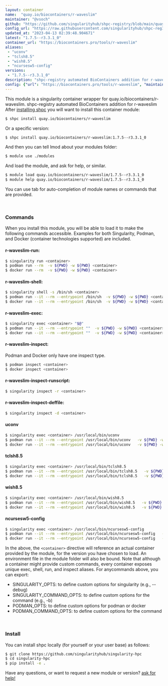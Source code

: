 ```yaml
---
layout: container
name:  "quay.io/biocontainers/r-waveslim"
maintainer: "@vsoch"
github: "https://github.com/singularityhub/shpc-registry/blob/main/quay.io/biocontainers/r-waveslim/container.yaml"
config_url: "https://raw.githubusercontent.com/singularityhub/shpc-registry/main/quay.io/biocontainers/r-waveslim/container.yaml"
updated_at: "2023-04-13 02:39:48.904671"
latest: "1.7.5--r3.3.1_0"
container_url: "https://biocontainers.pro/tools/r-waveslim"
aliases:
 - "uconv"
 - "tclsh8.5"
 - "wish8.5"
 - "ncursesw5-config"
versions:
 - "1.7.5--r3.3.1_0"
description: "shpc-registry automated BioContainers addition for r-waveslim"
config: {"url": "https://biocontainers.pro/tools/r-waveslim", "maintainer": "@vsoch", "description": "shpc-registry automated BioContainers addition for r-waveslim", "latest": {"1.7.5--r3.3.1_0": "sha256:c5ba4aa2115bebaef8b6f5fb10dfabfad2f3cafc2a7d538ca8372f1b6571a64c"}, "tags": {"1.7.5--r3.3.1_0": "sha256:c5ba4aa2115bebaef8b6f5fb10dfabfad2f3cafc2a7d538ca8372f1b6571a64c"}, "docker": "quay.io/biocontainers/r-waveslim", "aliases": {"uconv": "/usr/local/bin/uconv", "tclsh8.5": "/usr/local/bin/tclsh8.5", "wish8.5": "/usr/local/bin/wish8.5", "ncursesw5-config": "/usr/local/bin/ncursesw5-config"}}
---
```


This module is a singularity container wrapper for quay.io/biocontainers/r-waveslim.
shpc-registry automated BioContainers addition for r-waveslim
After [installing shpc](#install) you will want to install this container module:


```bash
$ shpc install quay.io/biocontainers/r-waveslim
```

Or a specific version:

```bash
$ shpc install quay.io/biocontainers/r-waveslim:1.7.5--r3.3.1_0
```

And then you can tell lmod about your modules folder:

```bash
$ module use ./modules
```

And load the module, and ask for help, or similar.

```bash
$ module load quay.io/biocontainers/r-waveslim/1.7.5--r3.3.1_0
$ module help quay.io/biocontainers/r-waveslim/1.7.5--r3.3.1_0
```

You can use tab for auto-completion of module names or commands that are provided.

<br>

### Commands

When you install this module, you will be able to load it to make the following commands accessible.
Examples for both Singularity, Podman, and Docker (container technologies supported) are included.

#### r-waveslim-run:

```bash
$ singularity run <container>
$ podman run --rm  -v ${PWD} -w ${PWD} <container>
$ docker run --rm  -v ${PWD} -w ${PWD} <container>
```

#### r-waveslim-shell:

```bash
$ singularity shell -s /bin/sh <container>
$ podman run --it --rm --entrypoint /bin/sh  -v ${PWD} -w ${PWD} <container>
$ docker run --it --rm --entrypoint /bin/sh  -v ${PWD} -w ${PWD} <container>
```

#### r-waveslim-exec:

```bash
$ singularity exec <container> "$@"
$ podman run --it --rm --entrypoint ""  -v ${PWD} -w ${PWD} <container> "$@"
$ docker run --it --rm --entrypoint ""  -v ${PWD} -w ${PWD} <container> "$@"
```

#### r-waveslim-inspect:

Podman and Docker only have one inspect type.

```bash
$ podman inspect <container>
$ docker inspect <container>
```

#### r-waveslim-inspect-runscript:

```bash
$ singularity inspect -r <container>
```

#### r-waveslim-inspect-deffile:

```bash
$ singularity inspect -d <container>
```


#### uconv

```bash
$ singularity exec <container> /usr/local/bin/uconv
$ podman run --it --rm --entrypoint /usr/local/bin/uconv   -v ${PWD} -w ${PWD} <container> -c " $@"
$ docker run --it --rm --entrypoint /usr/local/bin/uconv   -v ${PWD} -w ${PWD} <container> -c " $@"
```


#### tclsh8.5

```bash
$ singularity exec <container> /usr/local/bin/tclsh8.5
$ podman run --it --rm --entrypoint /usr/local/bin/tclsh8.5   -v ${PWD} -w ${PWD} <container> -c " $@"
$ docker run --it --rm --entrypoint /usr/local/bin/tclsh8.5   -v ${PWD} -w ${PWD} <container> -c " $@"
```


#### wish8.5

```bash
$ singularity exec <container> /usr/local/bin/wish8.5
$ podman run --it --rm --entrypoint /usr/local/bin/wish8.5   -v ${PWD} -w ${PWD} <container> -c " $@"
$ docker run --it --rm --entrypoint /usr/local/bin/wish8.5   -v ${PWD} -w ${PWD} <container> -c " $@"
```


#### ncursesw5-config

```bash
$ singularity exec <container> /usr/local/bin/ncursesw5-config
$ podman run --it --rm --entrypoint /usr/local/bin/ncursesw5-config   -v ${PWD} -w ${PWD} <container> -c " $@"
$ docker run --it --rm --entrypoint /usr/local/bin/ncursesw5-config   -v ${PWD} -w ${PWD} <container> -c " $@"
```



In the above, the `<container>` directive will reference an actual container provided
by the module, for the version you have chosen to load. An environment file in the
module folder will also be bound. Note that although a container
might provide custom commands, every container exposes unique exec, shell, run, and
inspect aliases. For anycommands above, you can export:

 - SINGULARITY_OPTS: to define custom options for singularity (e.g., --debug)
 - SINGULARITY_COMMAND_OPTS: to define custom options for the command (e.g., -b)
 - PODMAN_OPTS: to define custom options for podman or docker
 - PODMAN_COMMAND_OPTS: to define custom options for the command

<br>

### Install

You can install shpc locally (for yourself or your user base) as follows:

```bash
$ git clone https://github.com/singularityhub/singularity-hpc
$ cd singularity-hpc
$ pip install -e .
```

Have any questions, or want to request a new module or version? [ask for help!](https://github.com/singularityhub/singularity-hpc/issues)